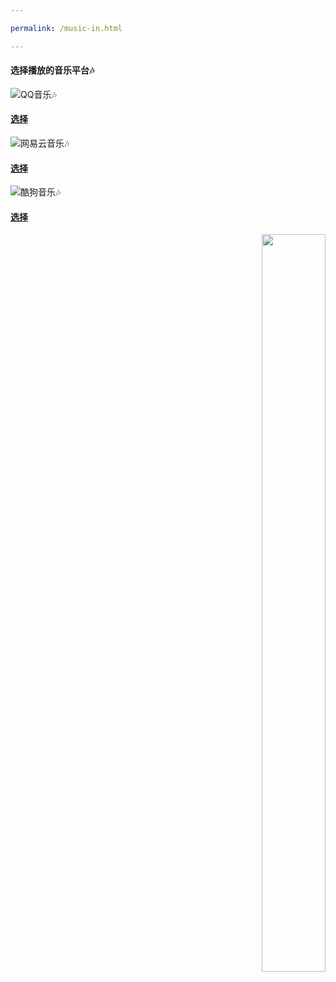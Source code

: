 ```yaml
---

permalink: /music-in.html

---
```

#### 选择播放的音乐平台🎶
![QQ音乐🎶](https://y.gtimg.cn/music/photo_new/T001R300x300M000000xVBxt1xgiyW.jpg?max_age=2592000)
#### [选择](/qqmusic.html)

![网易云音乐🎶](https://tse1-mm.cn.bing.net/th/id/OIP.ndc1TIqHhuwtwLqEg7TR2QHaFh?pid=Api&dpr=1.94)
#### [选择](/music163.html)

![酷狗音乐🎶](http://www.lgstatic.com/thumbnail_300x300/image1/M00/10/CD/Cgo8PFT_tOuASrGXAABorM2MQ0I898.png)
#### [选择](/kgmusic.html)

<div align=right><img src="https://note.youdao.com/yws/api/personal/file/WEB69c60d6bb103f646c40262f8cd4cfacd?method=download&shareKey=f388eda8c2b819be50fc9298fd6a8903&inline=true" width="45%" height="55%"></div>
